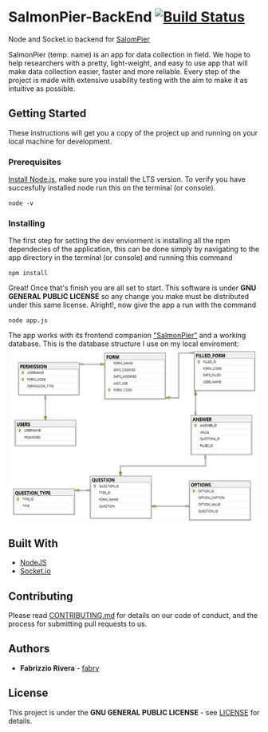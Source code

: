 # SalmonPier-BackEnd [![Build Status](https://travis-ci.org/fabrv/SalmonPier-BackEnd.svg?branch=master)](https://travis-ci.org/fabrv/SalmonPier-BackEnd)
Node and Socket.io backend for [SalomPier](https://github.com/fabrv/SalmonPier)

SalmonPier (temp. name) is an app for data collection in field. We hope to help researchers with a pretty, light-weight, and easy to use app that will make data collection easier, faster and more reliable. Every step of the project is made with extensive usability testing with the aim to make it as intuitive as possible.

## Getting Started
These instructions will get you a copy of the project up and running on your local machine for development.

### Prerequisites
[Install Node.js](https://nodejs.org/en/download/), make sure you install the LTS version.
To verify you have succesfully installed node run this on the terminal (or console).
```
node -v
```

### Installing
The first step for setting the dev enviorment is installing all the npm dependecies of the application, this can be done simply by navigating to the app directory in the terminal (or console) and running this command
```
npm install
```
Great! Once that's finish you are all set to start. This software is under **GNU GENERAL PUBLIC LICENSE** so any change you make must be distributed under this same license.
Alright!, now give the app a run with the command
```
node app.js
```

The app works with its frontend companion ["SalmonPier"](https://github.com/fabrv/SalmonPier) and a working database.
This is the database structure I use on my local enviroment:
![Database Structure](https://github.com/fabrv/SalmonPier-BackEnd/blob/master/dbStructureDiagram.png)

## Built With
* [NodeJS](https://nodejs.org/en/download/)
* [Socket.io](https://socket.io/)

## Contributing

Please read [CONTRIBUTING.md](#) for details on our code of conduct, and the process for submitting pull requests to us.

## Authors
* **Fabrizzio Rivera** - [fabrv](https://github.com/fabrv)

## License
This project is under the **GNU GENERAL PUBLIC LICENSE** - see [LICENSE](https://github.com/fabrv/SalmonPier/blob/master/LICENSE) for details.

